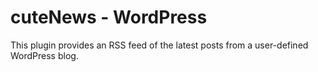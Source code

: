 # cuteNews - WordPress

This plugin provides an RSS feed of the latest posts from a user-defined WordPress blog.

